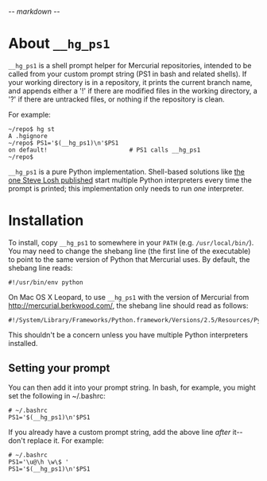 -*- markdown -*-

About `__hg_ps1`
==============

`__hg_ps1` is a shell prompt helper for Mercurial repositories, intended to be
called from your custom prompt string (PS1 in bash and related shells). If your
working directory is in a repository, it prints the current branch name, and
appends either a '!' if there are modified files in the working directory, a '?'
if there are untracked files, or nothing if the repository is clean.

For example:

    ~/repo$ hg st
    A .hgignore
    ~/repo$ PS1='$(__hg_ps1)\n'$PS1
    on default!                       # PS1 calls __hg_ps1
    ~/repo$ 

`__hg_ps1` is a pure Python implementation. Shell-based solutions like [the one
Steve Losh published][1] start multiple Python interpreters every time the
prompt is printed; this implementation only needs to run *one* interpreter.

[1]: http://stevelosh.com/blog/entry/2009/3/17/mercurial-bash-prompts/


Installation
============

To install, copy `__hg_ps1` to somewhere in your `PATH` (e.g.
`/usr/local/bin/`). You may need to change the shebang line (the first line of
the executable) to point to the same version of Python that Mercurial uses. By
default, the shebang line reads:

    #!/usr/bin/env python

On Mac OS X Leopard, to use `__hg_ps1` with the version of Mercurial from
<http://mercurial.berkwood.com/>, the shebang line should read as follows:

    #!/System/Library/Frameworks/Python.framework/Versions/2.5/Resources/Python.app/Contents/MacOS/Python

This shouldn't be a concern unless you have multiple Python interpreters
installed.

Setting your prompt
-------------------

You can then add it into your prompt string. In bash, for example, you might set
the following in ~/.bashrc:

    # ~/.bashrc
    PS1='$(__hg_ps1)\n'$PS1

If you already have a custom prompt string, add the above line *after* it--don't
replace it. For example:

    # ~/.bashrc
    PS1='\u@\h \w\$ '
    PS1='$(__hg_ps1)\n'$PS1
